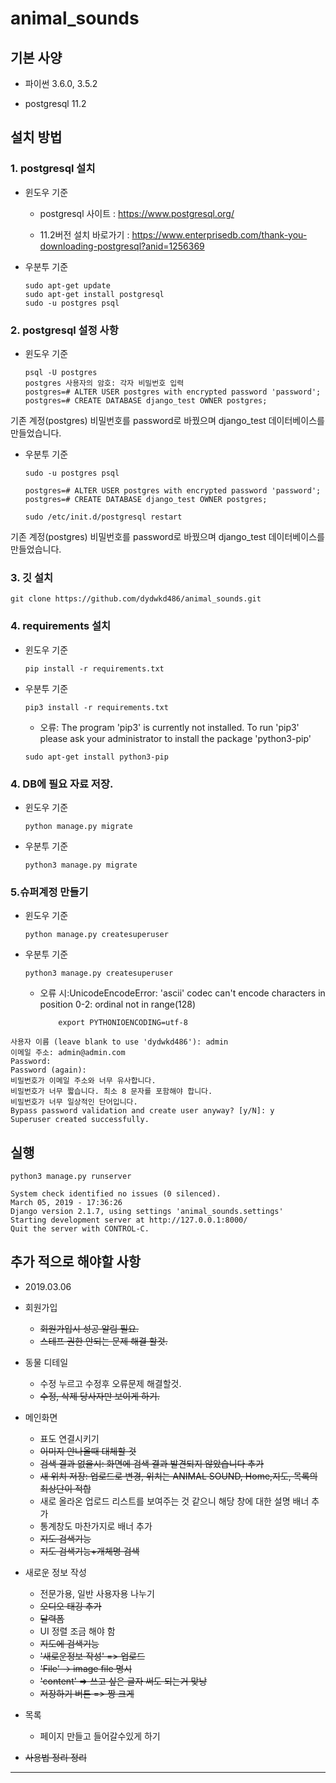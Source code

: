 ﻿# animal_sounds

## 기본 사양

- 파이썬 3.6.0, 3.5.2

- postgresql 11.2

## 설치 방법
### 1. postgresql 설치
- 윈도우 기준
    - postgresql 사이트 : https://www.postgresql.org/
  
    - 11.2버전 설치 바로가기 : https://www.enterprisedb.com/thank-you-downloading-postgresql?anid=1256369

- 우분투 기준
	```
	sudo apt-get update
	sudo apt-get install postgresql
	sudo -u postgres psql
	```

### 2. postgresql 설정 사항
- 윈도우 기준
	```
	psql -U postgres
	postgres 사용자의 암호: 각자 비밀번호 입력 
	postgres=# ALTER USER postgres with encrypted password 'password';
	postgres=# CREATE DATABASE django_test OWNER postgres;
	```

기존 계정(postgres) 비밀번호를 password로 바꿨으며 django_test 데이터베이스를 만들었습니다.

- 우분투 기준
	```
	sudo -u postgres psql
	```
	```
	postgres=# ALTER USER postgres with encrypted password 'password';
	postgres=# CREATE DATABASE django_test OWNER postgres;
	```
	```
	sudo /etc/init.d/postgresql restart
	```
기존 계정(postgres) 비밀번호를 password로 바꿨으며 django_test 데이터베이스를 만들었습니다.

### 3. 깃 설치
	git clone https://github.com/dydwkd486/animal_sounds.git

### 4. requirements 설치
- 윈도우 기준
	```
	pip install -r requirements.txt
	```
- 우분투 기준
	```
	pip3 install -r requirements.txt
	```
   - 오류: The program 'pip3' is currently not installed. To run 'pip3' please ask your administrator to install the  package 'python3-pip'
	```
	sudo apt-get install python3-pip
	```
### 4. DB에 필요 자료 저장.
- 윈도우 기준
	```
	python manage.py migrate
	```
- 우분투 기준
	```
	python3 manage.py migrate
	```
### 5.슈퍼계정 만들기
- 윈도우 기준
	```
	python manage.py createsuperuser
	```
- 우분투 기준
	```
	python3 manage.py createsuperuser
	```
  - 오류 시:UnicodeEncodeError: 'ascii' codec can't encode characters in position 0-2: ordinal not in range(128)
	```
		export PYTHONIOENCODING=utf-8
	```

```
사용자 이름 (leave blank to use 'dydwkd486'): admin
이메일 주소: admin@admin.com
Password: 
Password (again): 
비밀번호가 이메일 주소와 너무 유사합니다.
비밀번호가 너무 짧습니다. 최소 8 문자를 포함해야 합니다.
비밀번호가 너무 일상적인 단어입니다.
Bypass password validation and create user anyway? [y/N]: y
Superuser created successfully.
```

## 실행
```
python3 manage.py runserver
```

```
System check identified no issues (0 silenced).
March 05, 2019 - 17:36:26
Django version 2.1.7, using settings 'animal_sounds.settings'
Starting development server at http://127.0.0.1:8000/
Quit the server with CONTROL-C.
```

## 추가 적으로 해야할 사항
* 2019.03.06
- 회원가입
   - ~~회원가입시 성공 알림 필요.~~
   - ~~스테프 권한 안되는 문제 해결 할것.~~

- 동물 디테일
   - 수정 누르고 수정후 오류문제 해결할것.
   - ~~수정, 삭제 당사자만 보이게 하기.~~

- 메인화면
   - 표도 연결시키기
   - ~~이미지 안나올때 대체할 것~~
   - ~~검색 결과 없을시: 화면에 검색 결과 발견되지 않았습니다 추가~~
   - ~~새 위치 저장: 업로드로 변경, 위치는 ANIMAL SOUND, Home,지도, 목록의 최상단이 적합~~
   - 새로 올라온 업로드 리스트를 보여주는 것 같으니 해당 창에 대한 설명 배너 추가
   - 통계창도 마찬가지로 배너 추가
   - ~~지도 검색기능~~
   - ~~지도 검색기능+개체명 검색~~

- 새로운 정보 작성
   - 전문가용, 일반 사용자용 나누기
   - ~~오디오 태깅 추가~~
   - ~~달력폼~~
   - UI 정렬 조금 해야 함
   - ~~지도에 검색기능~~ 
   - ~~'새로운정보 작성' => 업로드~~
   - ~~'File' -> image file 명시~~
   - ~~'content' => 쓰고 싶은 글자 써도 되는거 맞낭~~
   - ~~저장하기 버튼 => 짱 크게~~

- 목록
   - 페이지 만들고 들어갈수있게 하기

- ~~사용법 정리 정리~~
***

